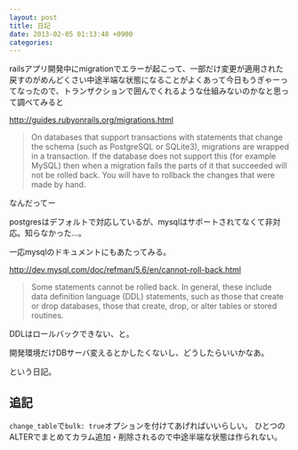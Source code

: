 ```yaml
---
layout: post
title: 日記
date: 2013-02-05 01:13:48 +0900
categories: 
---
```

railsアプリ開発中にmigrationでエラーが起こって、一部だけ変更が適用された戻すのがめんどくさい中途半端な状態になることがよくあって今日もうぎゃーってなったので、トランザクションで囲んでくれるような仕組みないのかなと思って調べてみると

http://guides.rubyonrails.org/migrations.html

> On databases that support transactions with statements that change the schema (such as PostgreSQL or SQLite3), migrations are wrapped in a transaction. If the database does not support this (for example MySQL) then when a migration fails the parts of it that succeeded will not be rolled back. You will have to rollback the changes that were made by hand.

なんだってー

postgresはデフォルトで対応しているが、mysqlはサポートされてなくて非対応。知らなかった…。

一応mysqlのドキュメントにもあたってみる。

http://dev.mysql.com/doc/refman/5.6/en/cannot-roll-back.html

> Some statements cannot be rolled back. In general, these include data definition language (DDL) statements, such as those that create or drop databases, those that create, drop, or alter tables or stored routines.

DDLはロールバックできない、と。

開発環境だけDBサーバ変えるとかしたくないし、どうしたらいいかなあ。

という日記。

## 追記

`change_table`で`bulk: true`オプションを付けてあげればいいらしい。
ひとつのALTERでまとめてカラム追加・削除されるので中途半端な状態は作られない。
